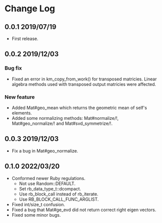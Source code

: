 # Change Log

## 0.0.1 2019/07/19
- First release.

## 0.0.2 2019/12/03
### Bug fix
- Fixed an error in km_copy_from_work() for transposed matricies.
Linear algebra methods used with transposed output matricies were affected.
### New feature
- Added Mat#geo_mean which returns the geometric mean of self's elements.
- Added some normalizing methods: Mat#normalize/!, Mat#geo_normalize/! and Mat#svd_symmetrize/!.

## 0.0.3 2019/12/03
- Fix a bug in Mat#geo_normalize.

## 0.1.0 2022/03/20
- Conformed newer Ruby regulations.
	- Not use Random::DEFAULT.
	- Set rb_data_type_t::dcompact.
	- Use rb_block_call instead of rb_iterate.
	- Use RB_BLOCK_CALL_FUNC_ARGLIST.
- Fixed int/size_t confusion.
- Fixed a bug that Mat#ge_evd did not return correct right eigen vectors.
- Fixed some minor bugs.
